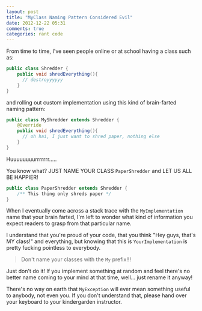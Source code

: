 ```yaml
---
layout: post
title: "MyClass Naming Pattern Considered Evil"
date: 2012-12-22 05:31
comments: true
categories: rant code
---
```


From time to time, I've seen people online or at school having a class
such as:

``` Java
public class Shredder {
    public void shredEverything(){
      // destroyyyyyy
    }
}
```
and rolling out custom implementation using this kind of brain-farted
naming pattern:
``` Java
public class MyShredder extends Shredder {
    @Override
    public void shredEverything(){
      // oh hai, I just want to shred paper, nothing else
    }
}
```

Huuuuuuuurrrrrrr.....

You know what?  JUST NAME YOUR CLASS `PaperShredder` and LET US ALL BE
HAPPIER!

``` Java
public class PaperShredder extends Shredder {
    /** This thing only shreds paper */
}
```

When I eventually come across a stack trace with the `MyImplementation`
name that your brain farted, I'm left to wonder what kind of information you
expect readers to grasp from that particular name.

I understand that you're proud of your code, that you think "Hey guys,
  that's MY class!" and everything, but knowing that this is 
  `YourImplementation` is pretty fucking pointless to everybody.

> Don't name your classes with the `My` prefix!!!

Just don't do it!  If you implement something at random and feel there's
no better name coming to your mind at that time, well... just rename it
anyway!

There's no way on earth that `MyException` will ever mean something
useful to anybody, not even you.  If you don't understand that, please 
hand over your keyboard to your kindergarden instructor.
